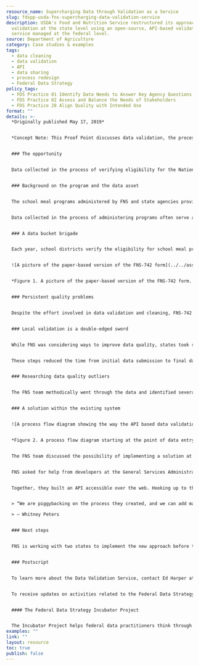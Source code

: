 ```yaml
---
resource_name: Supercharging Data through Validation as a Service
slug: fdspp-usda-fns-supercharging-data-validation-service
description: USDA's Food and Nutrition Service restructured its approach to data
  validation at the state level using an open-source, API-based validation
  service managed at the federal level.
source: Department of Agriculture
category: Case studies & examples
tags:
  - data cleaning
  - data validation
  - API
  - data sharing
  - process redesign
  - Federal Data Strategy
policy_tags:
  - FDS Practice 01 Identify Data Needs to Answer Key Agency Questions
  - FDS Practice 02 Assess and Balance the Needs of Stakeholders
  - FDS Practice 28 Align Quality with Intended Use
format: ""
details: >-
  *Originally published May 17, 2019*


  *Concept Note: This Proof Point discusses data validation, the process of checking data entries for proper format, reasonable range, and other indicators that make up data quality. This is distinct from program participation verification, which is the process of examining program participants’ information against participation requirements.*


  ### The opportunity


  Data collected in the process of verifying eligibility for the National School Lunch Program (NSLP) and School Breakfast Program (SBP) are handled at multiple levels as they funnel up to the analysts in the Food and Nutrition Service (FNS) of USDA. With the goal of improving data quality, and informed by insights from those responsible for data collection at the state level, FNS restructured its approach to data validation, using an API-based validation service. The approach promises to increase data quality and process efficiency without changing how school officials submit their data, and offers an example of validation as a service for other agencies that want to dramatically improve the utility of their own critical data assets.


  ### Background on the program and the data asset


  The school meal programs administered by FNS and state agencies provide nutritional, free or low cost meals to over 30 million children each school day. Families can apply for program benefits or may qualify without an application based upon their participation in the Supplemental Nutrition Assistance Program (SNAP) or other programs.


  Data collected in the process of administering programs often serve as valuable resources in the analysis that guides policy decisions, informs lawmakers, and fuels important research. The information gathered from thousands of school districts’ Form FNS-742 (School Food Authority (SFA) Verification Collection Report) is especially valuable for analysis, as it is one of the few granular datasets at FNS’ disposal. While other data assets are reported only at the state level, the FNS-742 datasets provide information at the school district level. As a result, FNS-742 data is essential for evidence-based decisions, and ensuring its quality is a high priority.


  ### A data bucket brigade


  Each year, school districts verify the eligibility for school meal programs of a sample of their participating households. Personnel enter data from this verification into a form, sometimes still on paper, provided by their state’s administering agency. Each state government collects and aggregates the data from districts, then sends the concatenated data up to the federal level. Sometimes, however, data are not formatted properly, contain obvious or more subtle errors, or are missing required fields. FNS catches many of these errors in a process of automated and manual review that the agency established years ago. The state agency receives immediate system-generated feedback at the point of data submission. FNS follows that up with additional feedback from a manual review of records. The entire data cleaning process, which requires the state to pass error messages back to school districts to remedy and resubmit up the chain, can take several months.


  ![A picture of the paper-based version of the FNS-742 form](../../assets/media/2019-05-17-image001.png "A picture of the paper-based version of the FNS-742 form")


  *Figure 1. A picture of the paper-based version of the FNS-742 form. Section 4 (shown here) collects the number of students on applications approved for school meal benefits. There are on average 2 students per application reported by school districts, in line with the average number of kids per household in the US. Yet implausibly high student to application ratios are often reported, even as high as 50 in some instances – an obvious error. The additional checks FNS developed attempts to correct this and other errors.*


  ### Persistent quality problems


  Despite the effort involved in data validation and cleaning, FNS-742 data quality remained a problem, limiting its value as a research dataset. FNS developed a series of new validation checks that promised to greatly improve the quality of the dataset, but the agency was reluctant to increase the burden on an already overtaxed data validation system.


  ### Local validation is a double-edged sword


  While FNS was considering ways to improve data quality, states took steps to shorten the data submission-production cycle, adding the traditional FNS data validation rules into their own systems. Now, when district-level personnel provided problematic data, state systems would highlight the errors in near-real time, allowing corrections to be made prior to the data rolling up to FNS.


  These steps reduced the time from initial data submission to final data production, but the improved turnaround time alone did not address the need for more rigorous data validation. However, introducing FNS’s new validation checks into 50 separate state systems would generate new inefficiencies and significant new cost for the states. Furthermore, there was a high likelihood that such changes would be implemented unevenly across states, resulting in the need for subsequent work by FNS to untangle the mess.


  ### Researching data quality outliers


  The FNS team methodically went through the data and identified several outliers – states with very few errors and states with many errors. Reaching out through regional offices, FNS was able to speak directly to state agencies in each case to review verification and reporting processes. Through this and connections made at school nutrition conferences, FNS staff furthered their understanding of the wide variety of arrangements states have in place to collect and check Form FNS-742 data. They soon realized there was support and enthusiasm at all levels for improved data quality. But they needed an approach that would not impose added cost or burden on state agencies and school districts.


  ### A solution within the existing system


  ![A process flow diagram showing the way the API based data validation occurs](../../assets/media/2019-05-17-image002.png "A process flow diagram showing the way the API based data validation occurs")


  *Figure 2. A process flow diagram starting at the point of data entry by a school district into a state system, the system interfacing with the data validation service, and error messages being sent back to the school district official to correct in real time.*


  The FNS team discussed the possibility of implementing a solution at the state level, but without an authoritative, central list of rules, worries about downstream version control would persist. On the other hand, an overly top-down solution might put FNS in the untenable position of dictating to states issues such as which software provider to use in the Form FNS-742 submission process.


  FNS asked for help from developers at the General Services Administration (GSA) in operating centralized validation checks as a service. The GSA-based [U.S. Data Federation](https://federation.data.gov/) team collaborated with FNS to prototype an API-based data validation service. With FNS serving as a proof of concept, the U.S. Data Federation project was awarded additional [10x program](https://10x.gsa.gov/) funding to support further development and implementation of the tool.


  Together, they built an API accessible over the web. Hooking up to this API, state systems can tap into a far more rigorous and always up-to-date set of checks to highlight erroneous entries to those at the school district level entering the data into the software. States do not need to change vendors, and vendors do not need to update their offerings to keep up with FNS validation changes. Meanwhile, the FNS team can update the central source of validation rules and be confident that these rules will immediately be accessible to the state-level software systems. Perhaps the most attractive aspect of this approach is that none of this restructuring alters the workflow for district-level personnel – there is no learning curve or new training needed.


  > “We are piggybacking on the process they created, and we can add many more checks than they currently employ without adding burden.”

  > – Whitney Peters


  ### Next steps


  FNS is working with two states to implement the new approach before the fall of 2019, when the process restarts for the school year. The team is encouraged that multiple other states have already reached out to learn how they might adopt this voluntary setup. The U.S. Data Federation team is using its work with FNS to inform other efforts in the vein of data collection up and down the federal-state-local stack.


  ### Postscript


  To learn more about the Data Validation Service, contact Ed Harper at [Edward.Harper@usda.gov](mailto:Edward.Harper@usda.gov). Ed, the Director of the Office of Program Integrity for the Child Nutrition Programs, along with Program Analysts Janis Johnston and Whitney Peters, conceived of and helped develop the Data Validation Service in collaboration with 18F. You can also check out GSA’s work with FNS on this project at [18F’s blog](https://18f.gsa.gov/2019/03/05/the-us-data-federation/).


  To receive updates on activities related to the Federal Data Strategy, please [sign up for the newsletter](https://public.govdelivery.com/accounts/USGSA/subscribers/new?topic_id=USGSA_756).


  #### The Federal Data Strategy Incubator Project


  The Incubator Project helps federal data practitioners think through how to improve government services, enabling the public to get the most out of federal data. This Proof Point and others will highlight the many successes and challenges data innovators face every day, revealing valuable lessons learned to share with data practitioners throughout government.
examples: ""
link: ""
layout: resource
toc: true
publish: false
---
```

